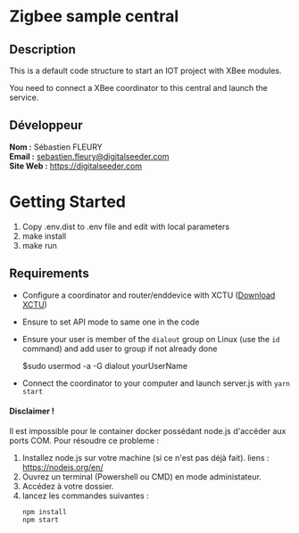
# Zigbee sample central 

## Description
This is a default code structure to start an IOT project with XBee modules.

You need to connect a XBee coordinator to this central and launch the service.

## Développeur

**Nom :** Sébastien FLEURY  
**Email :** sebastien.fleury@digitalseeder.com  
**Site Web :** https://digitalseeder.com

# Getting Started

1. Copy .env.dist to .env file and edit with local parameters
2. make install
3. make run

## Requirements
* Configure a coordinator and router/enddevice with XCTU ([Download XCTU](https://www.digi.com/products/embedded-systems/digi-xbee/digi-xbee-tools/xctu#productsupport-utilities))
* Ensure to set API mode to same one in the code
* Ensure your user is member of the `dialout` group on Linux (use the `id` command) and add user to group if not already done

    $sudo usermod -a -G dialout yourUserName

* Connect the coordinator to your computer and launch server.js with `yarn start`


#### Disclaimer !
Il est impossible pour le container docker possédant node.js d'accéder aux ports COM.
Pour résoudre ce probleme :
1) Installez  node.js sur votre machine (si ce n'est pas déjà fait).
   liens : https://nodejs.org/en/
2) Ouvrez un terminal (Powershell ou CMD) en mode administateur.
3) Accédez à votre dossier.
4) lancez les commandes suivantes :
   ```
   npm install
   npm start
    ```
